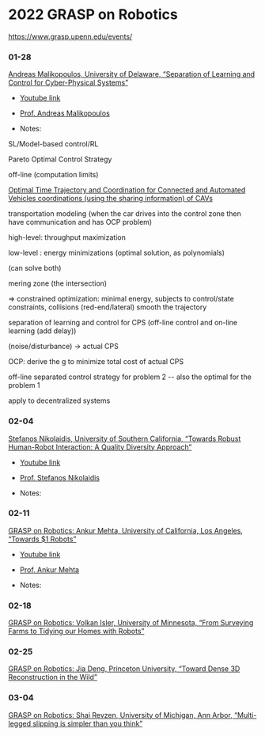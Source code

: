 # 2022 GRASP on Robotics

https://www.grasp.upenn.edu/events/




### 01-28

[Andreas Malikopoulos, University of Delaware, “Separation of Learning and Control for Cyber-Physical Systems”](https://www.grasp.upenn.edu/events/grasp-on-robotics-andreas-malikopoulos/)

- [Youtube link](https://www.youtube.com/watch?v=o58jLYEHLgI)

- [Prof. Andreas Malikopoulos](https://sites.udel.edu/ids-lab/people/malikopoulos-bio/)

- Notes:

SL/Model-based control/RL

Pareto Optimal Control Strategy

off-line (computation limits)

[Optimal Time Trajectory and Coordination for Connected and Automated Vehicles coordinations (using the sharing information) of CAVs](https://arxiv.org/pdf/2003.12183.pdf)


transportation modeling (when the car drives into the control zone then have communication and has OCP problem)

high-level: throughput maximization

low-level : energy minimizations  (optimal solution, as polynomials)

(can solve both)

mering zone (the intersection)

=> constrained optimization: minimal energy, subjects to control/state constraints, collisions (red-end/lateral)   smooth the trajectory

separation of learning and control for CPS (off-line control and on-line learning (add delay))

(noise/disturbance) -> actual CPS

OCP: derive the g to minimize total cost of actual CPS

off-line separated control strategy for problem 2 -- also the optimal for the problem 1

apply to decentralized systems

### 02-04

[Stefanos Nikolaidis, University of Southern California, “Towards Robust Human-Robot Interaction: A Quality Diversity Approach”](https://www.grasp.upenn.edu/events/grasp-on-robotics-stefanos-nikolaidis/)


- [Youtube link]()

- [Prof. Stefanos Nikolaidis](https://stefanosnikolaidis.net/)

- Notes: 


### 02-11

[GRASP on Robotics: Ankur Mehta, University of California, Los Angeles, “Towards $1 Robots”](https://www.grasp.upenn.edu/events/grasp-on-robotics-ankur-mehta/)


- [Youtube link]()

- [Prof. Ankur Mehta](https://uclalemur.com/people/ankur-mehta)

- Notes: 



### 02-18

[GRASP on Robotics: Volkan Isler, University of Minnesota, “From Surveying Farms to Tidying our Homes with Robots”](https://www.grasp.upenn.edu/events/grasp-on-robotics-volkan-isler/)


### 02-25

[GRASP on Robotics: Jia Deng, Princeton University, “Toward Dense 3D Reconstruction in the Wild”](https://www.grasp.upenn.edu/events/grasp-on-robotics-jia-deng/)


### 03-04

[GRASP on Robotics: Shai Revzen, University of Michigan, Ann Arbor, “Multi-legged slipping is simpler than you think”](https://www.grasp.upenn.edu/events/grasp-on-robotics-shai-revzen/)




